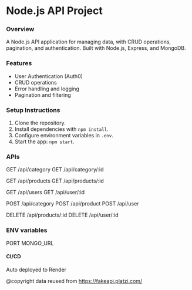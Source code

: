 # Node.js API Project

### Overview
A Node.js API application for managing data, with CRUD operations, pagination, and authentication. Built with Node.js, Express, and MongoDB.

### Features
- User Authentication (Auth0)
- CRUD operations
- Error handling and logging
- Pagination and filtering

### Setup Instructions
1. Clone the repository.
2. Install dependencies with `npm install`.
3. Configure environment variables in `.env`.
4. Start the app: `npm start`.

### APIs
GET /api/category
GET /api/category/:id

GET /api/products
GET /api/products/:id

GET /api/users
GET /api/user/:id

POST /api/category
POST /api/product
POST /api/user

DELETE /api/products/:id
DELETE /api/user/:id

### ENV variables
PORT
MONGO_URL

#### CI/CD
Auto deployed to Render



@copyright data reused from https://fakeapi.platzi.com/
